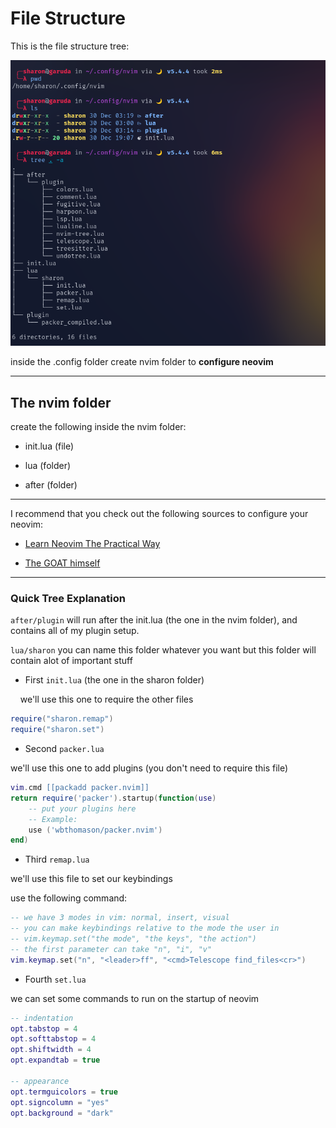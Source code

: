 # File Structure

This is the file structure tree:

![](./img/file_structure.png)

inside the .config folder create nvim folder to **configure neovim**



---

## The nvim folder

create the following inside the nvim folder:

- init.lua (file)

- lua (folder)

- after (folder)



---

I recommend that you check out the following sources to configure your neovim:

- [Learn Neovim The Practical Way](https://alpha2phi.medium.com/learn-neovim-the-practical-way-8818fcf4830f#545a)

- [The GOAT himself](https://www.youtube.com/watch?v=w7i4amO_zaE&t=347s)



---

### Quick Tree Explanation

`after/plugin` will run after the init.lua (the one in the nvim folder), and contains all of my plugin setup.

`lua/sharon` you can name this folder whatever you want but this folder will contain alot of important stuff

- First `init.lua` (the one in the sharon folder)

    we'll use this one to require the other files

```lua
require("sharon.remap")
require("sharon.set")
```

- Second `packer.lua` 

we'll use this one to add plugins (you don't need to require this file)

```lua
vim.cmd [[packadd packer.nvim]]
return require('packer').startup(function(use)
    -- put your plugins here
    -- Example:
    use ('wbthomason/packer.nvim')
end)
```

- Third `remap.lua`

we'll use this file to set our keybindings 

use the following command:

```lua
-- we have 3 modes in vim: normal, insert, visual
-- you can make keybindings relative to the mode the user in
-- vim.keymap.set("the mode", "the keys", "the action")
-- the first parameter can take "n", "i", "v"
vim.keymap.set("n", "<leader>ff", "<cmd>Telescope find_files<cr>")
```

- Fourth `set.lua`

we can set some commands to run on the startup of neovim

```lua
-- indentation
opt.tabstop = 4
opt.softtabstop = 4
opt.shiftwidth = 4
opt.expandtab = true

-- appearance
opt.termguicolors = true
opt.signcolumn = "yes"
opt.background = "dark"
```






























